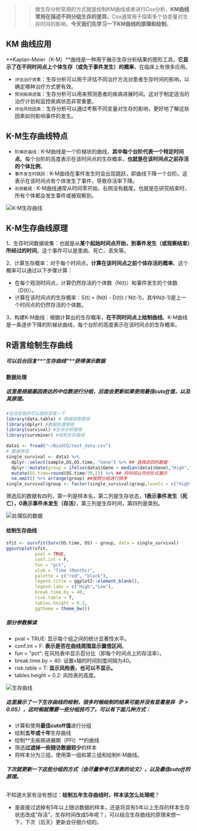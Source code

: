 >> 做生存分析常用的方式就是绘制KM曲线或者进行Cox分析，**KM曲线常用在描述不同分组生存的差异**。Cox通常用于探索多个协变量对生存时间的影响，**今天我们先学习一下KM曲线的原理和绘制**。

## KM 曲线应用

**Kaplan-Meier（K-M）**曲线是一种用于展示生存分析结果的图形工具，**它显示了在不同时间点上个体生存（或免于事件发生）的概率**，在临床上有很多应用。
- `评估治疗效果`：生存分析可以用于评估不同治疗方法对患者生存时间的影响，以确定哪种治疗方式更有效。
- `预测疾病进展`：生存分析可以用来预测患者的疾病进展时间。这对于制定适当的治疗计划和监控疾病状态非常重要。
- `评估风险因素`：生存分析可以通过考察不同变量对生存的影响，更好地了解这些因素如何影响事件的发生。

## K-M生存曲线特点

- `阶梯状曲线：`K-M曲线是一个阶梯状的曲线，**其中每个台阶代表一个特定时间点**。每个台阶的高度表示在该时间点的生存概率，**也就是在该时间点之前存活的个体比例**。
- `事件发生时跳跃：`K-M曲线在事件发生时会出现跳跃，即曲线下降一个台阶。这表示在该时间点有个体发生了事件，导致存活率下降。
- `右侧截尾：`K-M曲线通常从时间零开始，右侧没有截尾，也就是在研究结束时，所有个体都会发生事件或被观察到。

![K-M生存曲线](https://files.mdnice.com/user/23696/d4f10314-7ce2-41b1-ac72-fa41798e1e12.png)

## K-M生存曲线原理
1、生存时间数据收集：也就是从**某个起始时间点开始，到事件发生（或观察结束）所经过的时间**。这个事件可以是患病、死亡、丢失等。

2、计算生存概率：对于每个时间点，**计算在该时间点之前个体存活的概率**。这个概率可以通过以下步骤计算：
- 在每个观测时间点，计算仍然存活的个体数（N(t)）和事件发生的个体数（D(t)）。
- 计算在该时间点的生存概率：S(t) = (N(t) - D(t)) / N(t-1)，其中N(t-1)是上一个时间点的仍然存活的个体数。

3、构建K-M曲线：根据计算出的生存概率，**在不同时间点上绘制曲线**。K-M曲线是一条逐步下降的阶梯状曲线，每个台阶的高度表示在该时间点的生存概率。

## R语言绘制生存曲线

##### 可以后台回复**“生存曲线”**获得演示数据

#### 数据处理
##### 这里是根据基因表达的中位数进行分组，**后面会更新如果使用最佳cutoff值，以及其原理**。
```r
#包没安装的可以提前安装一下
library(data.table) # 数据读取使用
library(dplyr) #数据处理使用
library(survival) #生存分析使用
library(survminer) #绘制生存曲线

data1 <- fread("~/BioXCG/test_data.csv")
# 数据筛选
single_survival <- data1 %>% 
  dplyr::select(sample,OS,OS.time, "Gene") %>% ## 选择这四列数据
  dplyr::mutate(group = ifelse(data1$Gene > median(data1$Gene),"High","Low")) %>% ## 根据中位数进行分组
  mutate(OS.time=round(OS.time/30,2)) %>% ## 将时间以月份形式展示
  na.omit() %>% arrange(group) ##按照分组进行排序
single_survival$group <- factor(single_survival$group,levels = c("High","Low"))
```

筛选后的数据有四列，第一列是样本名，第二列是生存状态，**1表示事件发生（死亡），0表示事件未发生（存活）**，第三列是生存时间，第四列是类别。

![处理后的数据](https://files.mdnice.com/user/23696/bad6d130-b2ad-4468-a5de-782faca5b62d.png)


#### 绘制生存曲线
```r
sfit <- survfit(Surv(OS.time, OS) ~ group, data = single_survival)
ggsurvplot(sfit,
           pval = TRUE,
           conf.int = F,
           fun = "pct",
           xlab = "Time (Months)",
           palette = c("red", "black"),
           legend.title = ggplot2::element_blank(),
           legend.labs = c("High","Low"),
           break.time.by = 40,
           risk.table = T,
           tables.height = 0.2,
           ggtheme = theme_bw())
```
##### 部分参数解读
- pval = TRUE: 显示每个组之间的统计显著性水平。
- conf.int = F: **表示是否在曲线周围显示置信区间**。
- fun = "pct": 在风险表中显示百分比（即每个时间点上的存活率）。
- break.time.by = 40: 设置x轴的时间刻度间隔为40。
- risk.table = T: **显示风险表，也可以不显示。**
- tables.height = 0.2: 风险表的高度。

![生存曲线](https://files.mdnice.com/user/23696/e00dd13a-94d4-4aec-a132-60202099da0c.png)

##### 这里展示了一下生存曲线的绘制，很多时候绘制的结果可能并没有显著差异（P > 0.05），**这时候就需要一些分组技巧了**，可以有下面几种方式：

- 计算和使用**最佳cutoff值**进行分组
- 绘制**五年或十年**生存曲线
- 绘制**无疾病进展期（PFI）**的曲线
- 筛选**过滤掉一些随访数据较少**的样本
- 将样本分为三组，使用第一组和第三组和绘制K-M曲线。

##### 下次就更新一下这些分组的方式（会尽量参考已发表的论文），以及最佳cutoff的原理。
## 
不知道大家有没有想过：**绘制五年生存曲线时，样本该怎么处理呢**？
- 是直接过滤掉有5年以上随访数据的样本，还是将具有5年以上生存的样本生存状态改成”存活“，生存时间改成5年呢？，可以结合生存曲线的原理来想一下，下次（后天）更新会仔细介绍的。